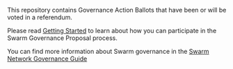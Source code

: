 This repository contains Governance Action Ballots that have been or will be voted in a referendum.

Please read [Getting Started](https://github.com/swarmfund/networkgovernance/blob/master/docs/getting-started.md) to learn about how you can participate in the Swarm Governance Proposal process.

You can find more information about Swarm governance in the [Swarm Network Governance Guide](https://docs.swarmnetwork.org)
